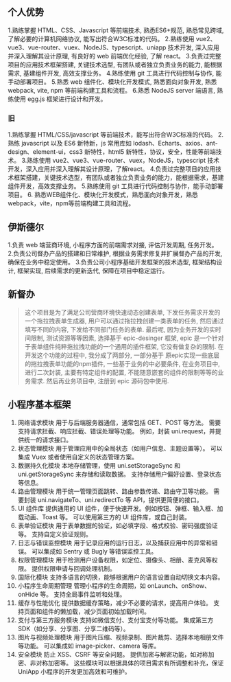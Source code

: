 ## 个人优势
1.熟练掌握 HTML、CSS、Javascript 等前端技术, 熟悉ES6+规范, 熟悉常见跨域, 了解必要的计算机网络协议, 能写出符合W3C标准的代码。
2.熟练使用 vue2、vue3、vue-router、vuex、NodeJS、typescript、uniapp 技术开发, 深入应用并深入理解其设计原理, 有良好的 web 前端优化经验, 了解 react。
3.负责过完整项目的应用技术框架搭建, 关键技术选型, 有团队或者独立负责业务的能力, 能根据需求, 基建组件开发, 高效支撑业务。
4.熟练使用 git 工具进行代码控制与协作, 能手动部署项目。
5.熟悉 web 组件化、模块化开发模式, 熟悉面向对象开发, 熟悉 webpack, vite, npm 等前端构建工具和流程。
6.熟悉 NodeJS server 端语言, 熟练使用 egg.js 框架进行设计和开发。

### 旧
1.熟练掌握 HTML/CSS/javascript 等前端技术，能写出符合W3C标准的代码。
2.熟练 javascript 以及 ES6 新特新，js 常用库如 lodash、Echarts、axios、ant-design、element-ui，css3 新特性，html5 新特性，协议，安全，性能等前端技术。
3.熟练使用 vue2、vue3、vue-router、vuex，NodeJS，typescript 技术开发，深入应用并深入理解其设计原理，了解react。
4.负责过完整项目的应用技术框架搭建，关键技术选型，有团队或者独立负责业务的能力，能根据需求，基建组件开发，高效支撑业务。
5.熟练使用 git 工具进行代码控制与协作，能手动部署项目。
6. 熟悉WEB组件化、模块化开发模式，熟悉面向对象开发，熟悉webpack，vite，npm等前端构建工具和流程。

## 伊斯德尔
1.负责 web 端营商环境, 小程序方面的前端需求对接, 评估开发周期, 任务开发。
2.负责公司督办产品的搭建和日常维护, 根据业务需求修复并扩展督办产品的开发, 确保在业务中稳定使用。
3.负责公司小程序基础开发框架的技术选型, 框架结构设计, 框架实现, 后续需求的更新迭代, 保障在项目中稳定运行。

## 新督办
> 这个项目是为了满足公司营商环境快速动态创建表单, 下发任务需求开发的一个拖拉拽表单生成器, 用户可以通过拖拉拽创建一类表单的任务, 然后通过填写不同的内容, 下发给不同部门任务的表单.
> 最后呢, 因为业务开发的实时间限制, 测试资源等等因素, 选择基于 epic-desinger 框架, epic 是一个针对于表单组件纯粹拖拉拽功能的一个通用的插件框架, 它没有做复杂的限制. 在开发这个功能的过程中, 我分成了两部分, 一部分基于 原epic实现一些底层的拖拉拽表单功能的npm插件, 一些基于业务的中必要条件, 在业务项目中, 进行二次封装, 主要有特定组件的配置, 不能随意嵌套的组件的限制等等的业务需求. 然后再业务项目中, 注册到 epic 源码包中使用.

## 小程序基本框架
1. 网络请求模块
用于与后端服务器通信，通常包括 GET、POST 等方法。
需要支持请求拦截、响应拦截、错误处理等功能。
例如，封装 uni.request，并提供统一的请求接口。
2. 状态管理模块
用于管理应用中的全局状态（如用户信息、主题设置等）。
可以集成 Vuex 或者使用自定义的状态管理方案。
3. 数据持久化模块
本地存储管理，使用 uni.setStorageSync 和 uni.getStorageSync 来存储和读取数据。
支持存储用户偏好设置、登录状态等信息。
4. 路由管理模块
用于统一管理页面跳转、路由参数传递、路由守卫等功能。
需要封装 uni.navigateTo、uni.redirectTo 等 API，提供更简便的接口。
5. UI 组件库
提供通用的 UI 组件，便于快速开发。例如按钮、弹框、输入框、加载动画、Toast 等。
可以使用第三方的 UI 组件库，或自己封装。
6. 表单验证模块
用于表单数据的验证，如必填字段、格式校验、密码强度验证等。
支持自定义验证规则。
7. 日志与错误监控模块
用于记录应用的运行日志，以及捕获应用中的异常和错误。
可以集成如 Sentry 或 Bugly 等错误监控工具。
8. 权限管理模块
用于检测用户设备权限，如定位、摄像头、相册、麦克风等权限。
提供权限申请与回调处理机制。
9. 国际化模块
支持多语言的切换，能够根据用户的语言设置自动切换文本内容。
10. 小程序生命周期管理
管理小程序的生命周期，如 onLaunch、onShow、onHide 等。
支持全局事件监听和处理。
11. 缓存与性能优化
提供数据缓存策略，减少不必要的请求，提高用户体验。
支持页面和组件的懒加载，减少页面初始加载时间。
12. 支付与第三方服务模块
支持如微信支付、支付宝支付等功能。
集成第三方 SDK（如分享、分享图、分享二维码等）。
13. 图片与视频处理模块
用于图片压缩、视频录制、图片裁剪、选择本地相册文件等功能。
可以集成如 image-picker、camera 等库。
14. 安全模块
防止 XSS、CSRF 等安全问题。
提供加密与解密功能，如对称加密、非对称加密等。
这些模块可以根据具体的项目需求有所调整和补充，保证 UniApp 小程序的开发更加高效和可维护。